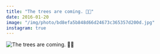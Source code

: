 ```yaml
---
title: "The trees are coming. 🌲🌳"
date: 2016-01-20
image: "/img/photo/bd8efa5b848d66d24673c365357d200d.jpg"
instagram: true
---
```


![The trees are coming. 🌲🌳](/img/photo/bd8efa5b848d66d24673c365357d200d.jpg)
